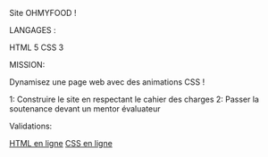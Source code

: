 Site OHMYFOOD !

LANGAGES :

HTML 5
CSS 3

MISSION:

Dynamisez une page web avec des animations CSS !

1: Construire le site en respectant le cahier des charges
2: Passer la soutenance devant un mentor évaluateur

Validations:

<a href="https://validator.w3.org/nu/?doc=https%3A%2F%2Fmagali-valladier.github.io%2FMagaliValladier_3_30122020%2Findex.html"> HTML en ligne</a>
<a href="https://jigsaw.w3.org/css-validator/validator?uri=https%3A%2F%2Fmagali-valladier.github.io%2FMagaliValladier_3_30122020%2Findex.html&profile=css3svg&usermedium=all&warning=1&vextwarning=&lang=fr"> CSS en ligne </a>


